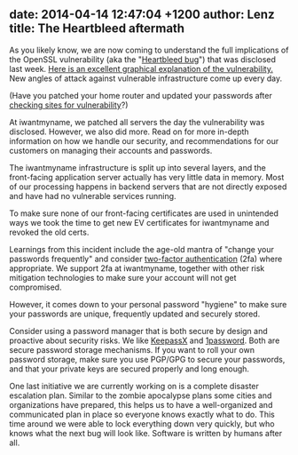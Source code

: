 date: 2014-04-14 12:47:04 +1200
author: Lenz
title: The Heartbleed aftermath
----

<!-- excerpt -->

As you likely know, we are now coming to understand the full implications of the OpenSSL vulnerability (aka the "[Heartbleed bug](http://heartbleed.com/)") that was disclosed last week. [Here is an excellent graphical explanation of the vulnerability.](http://xkcd.com/1354/) New angles of attack against vulnerable infrastructure come up every day. 

(Have you patched your home router and updated your passwords after [checking sites for vulnerability](http://heartbleed.com/)?)

At iwantmyname, we patched all servers the day the vulnerability was disclosed. However, we also did more. Read on for more in-depth information on how we handle our security, and recommendations for our customers on managing their accounts and passwords.

<!-- /excerpt -->

The iwantmyname infrastructure is split up into several layers, and the front-facing application server actually has very little data in memory. Most of our processing happens in backend servers that are not directly exposed and have had no vulnerable services running.

To make sure none of our front-facing certificates are used in unintended ways we took the time to get new EV certificates for iwantmyname and revoked the old certs.

Learnings from this incident include the age-old mantra of "change your passwords frequently" and consider [two-factor authentication](http://en.wikipedia.org/wiki/Two-step_verification) (2fa) where appropriate. We support 2fa at iwantmyname, together with other risk mitigation technologies to make sure your account will not get compromised.

However, it comes down to your personal password "hygiene" to make sure your passwords are unique, frequently updated and securely stored.

Consider using a password manager that is both secure by design and proactive about security risks. We like [KeepassX](https://www.keepassx.org/) and [1password](https://agilebits.com/1password). Both are secure password storage mechanisms. If you want to roll your own password storage, make sure you use PGP/GPG to secure your passwords, and that your private keys are secured properly and long enough.

One last initiative we are currently working on is a complete disaster escalation plan. Similar to the zombie apocalypse plans some cities and organizations have prepared, this helps us to have a well-organized and communicated plan in place so everyone knows exactly what to do. This time around we were able to lock everything down very quickly, but who knows what the next bug will look like. Software is written by humans after all.
